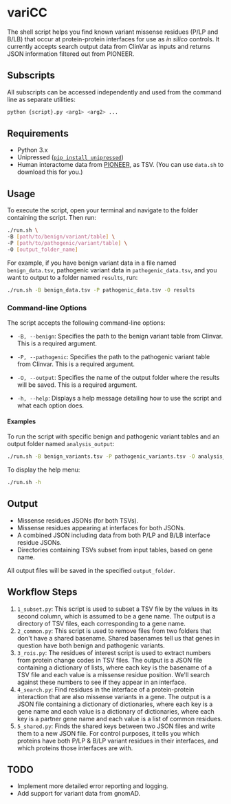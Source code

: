 # variCC
The shell script helps you find known variant missense residues (P/LP and B/LB) that occur at protein-protein interfaces for use as *in silico* controls. It currently accepts search output data from ClinVar as inputs and returns JSON information filtered out from PIONEER.

## Subscripts

All subscripts can be accessed independently and used from the command line as separate utilities:

```bash
python {script}.py <arg1> <arg2> ...
```
## Requirements
- Python 3.x
- Unipressed ([`pip install unipressed`](https://pypi.org/project/unipressed/))
- Human interactome data from [PIONEER](https://pioneer.yulab.org/downloads), as TSV. (You can use `data.sh` to download this for you.)

## Usage

To execute the script, open your terminal and navigate to the folder containing the script. Then run:

```bash
./run.sh \
-B [path/to/benign/variant/table] \
-P [path/to/pathogenic/variant/table] \
-O [output_folder_name]
```

For example, if you have benign variant data in a file named `benign_data.tsv`, pathogenic variant data in `pathogenic_data.tsv`, and you want to output to a folder named `results`, run:

```bash
./run.sh -B benign_data.tsv -P pathogenic_data.tsv -O results
```

### Command-line Options

The script accepts the following command-line options:

- `-B, --benign`: Specifies the path to the benign variant table from Clinvar. This is a required argument.

- `-P, --pathogenic`: Specifies the path to the pathogenic variant table from Clinvar. This is a required argument.

- `-O, --output`: Specifies the name of the output folder where the results will be saved. This is a required argument.

- `-h, --help`: Displays a help message detailing how to use the script and what each option does.

#### Examples

To run the script with specific benign and pathogenic variant tables and an output folder named `analysis_output`:

```bash
./run.sh -B benign_variants.tsv -P pathogenic_variants.tsv -O analysis_output
```

To display the help menu:

```bash
./run.sh -h
```

## Output
- Missense residues JSONs (for both TSVs).
- Missense residues appearing at interfaces for both JSONs.
- A combined JSON including data from both P/LP and B/LB interface residue JSONs.
- Directories containing TSVs subset from input tables, based on gene name.

All output files will be saved in the specified `output_folder`.

## Workflow Steps

1. `1_subset.py`: This script is used to subset a TSV file by the values in its second column, which is assumed to be a gene name. The output is a directory of TSV files, each corresponding to a gene name. 
2. `2_common.py`: This script is used to remove files from two folders that don't have a shared basename. Shared basenames tell us that genes in question have both benign and pathogenic variants.
3. `3_rois.py`: The residues of interest script is used to extract numbers from protein change codes in TSV files. The output is a JSON file containing a dictionary of lists, where each key is the basename of a TSV file and each value is a missense residue position. We'll search against these numbers to see if they appear in an interface.
4. `4_search.py`: Find residues in the interface of a protein-protein interaction that are also missense variants in a gene. The output is a JSON file containing a dictionary of dictionaries, where each key is a gene name and each value is a dictionary of dictionaries, where each key is a partner gene name and each value is a list of common residues.
5. `5_shared.py`: Finds the shared keys between two JSON files and write them to a new JSON file. For control purposes, it tells you which proteins have both P/LP & B/LP variant residues in their interfaces, and which proteins those interfaces are with.       

## TODO
- Implement more detailed error reporting and logging.
- Add support for variant data from gnomAD.

